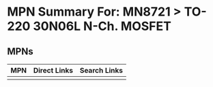 



# MPN Summary For: MN8721 > TO-220 30N06L N-Ch. MOSFET

## MPNs
  

|MPN|Direct Links|Search Links|
| :--- | :--- | :--- |
||||
